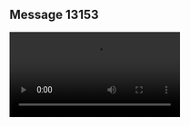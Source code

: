 ## Message 13153



![Video](https://data.iron-swords.co.il/2024/October/28/https://data.iron-swords.co.il/2024/October/28/13153/13153_media.mp4)
